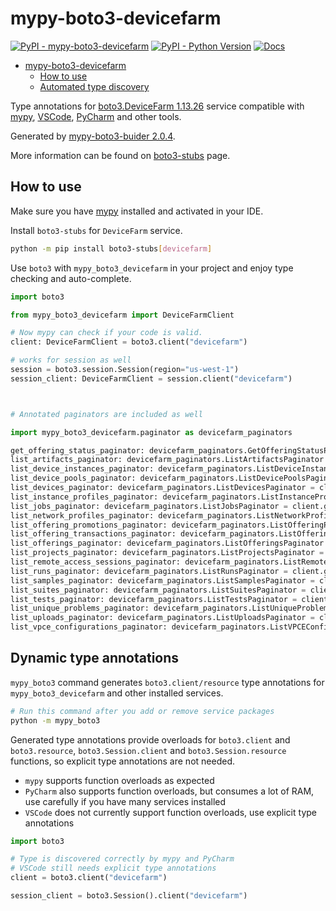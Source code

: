 # mypy-boto3-devicefarm

[![PyPI - mypy-boto3-devicefarm](https://img.shields.io/pypi/v/mypy-boto3-devicefarm.svg?color=blue)](https://pypi.org/project/mypy-boto3-devicefarm)
[![PyPI - Python Version](https://img.shields.io/pypi/pyversions/mypy-boto3-devicefarm.svg?color=blue)](https://pypi.org/project/mypy-boto3-devicefarm)
[![Docs](https://img.shields.io/readthedocs/mypy-boto3-builder.svg?color=blue)](https://mypy-boto3-builder.readthedocs.io/)

- [mypy-boto3-devicefarm](#mypy-boto3-devicefarm)
  - [How to use](#how-to-use)
  - [Automated type discovery](#automated-type-discovery)

Type annotations for
[boto3.DeviceFarm 1.13.26](https://boto3.amazonaws.com/v1/documentation/api/1.13.26/reference/services/devicefarm.html#DeviceFarm) service
compatible with [mypy](https://github.com/python/mypy), [VSCode](https://code.visualstudio.com/),
[PyCharm](https://www.jetbrains.com/pycharm/) and other tools.

Generated by [mypy-boto3-buider 2.0.4](https://github.com/vemel/mypy_boto3_builder).

More information can be found on [boto3-stubs](https://pypi.org/project/boto3-stubs/) page.

## How to use

Make sure you have [mypy](https://github.com/python/mypy) installed and activated in your IDE.

Install `boto3-stubs` for `DeviceFarm` service.

```bash
python -m pip install boto3-stubs[devicefarm]
```

Use `boto3` with `mypy_boto3_devicefarm` in your project and enjoy type checking and auto-complete.

```python
import boto3

from mypy_boto3_devicefarm import DeviceFarmClient

# Now mypy can check if your code is valid.
client: DeviceFarmClient = boto3.client("devicefarm")

# works for session as well
session = boto3.session.Session(region="us-west-1")
session_client: DeviceFarmClient = session.client("devicefarm")



# Annotated paginators are included as well

import mypy_boto3_devicefarm.paginator as devicefarm_paginators

get_offering_status_paginator: devicefarm_paginators.GetOfferingStatusPaginator = client.get_paginator("get_offering_status")
list_artifacts_paginator: devicefarm_paginators.ListArtifactsPaginator = client.get_paginator("list_artifacts")
list_device_instances_paginator: devicefarm_paginators.ListDeviceInstancesPaginator = client.get_paginator("list_device_instances")
list_device_pools_paginator: devicefarm_paginators.ListDevicePoolsPaginator = client.get_paginator("list_device_pools")
list_devices_paginator: devicefarm_paginators.ListDevicesPaginator = client.get_paginator("list_devices")
list_instance_profiles_paginator: devicefarm_paginators.ListInstanceProfilesPaginator = client.get_paginator("list_instance_profiles")
list_jobs_paginator: devicefarm_paginators.ListJobsPaginator = client.get_paginator("list_jobs")
list_network_profiles_paginator: devicefarm_paginators.ListNetworkProfilesPaginator = client.get_paginator("list_network_profiles")
list_offering_promotions_paginator: devicefarm_paginators.ListOfferingPromotionsPaginator = client.get_paginator("list_offering_promotions")
list_offering_transactions_paginator: devicefarm_paginators.ListOfferingTransactionsPaginator = client.get_paginator("list_offering_transactions")
list_offerings_paginator: devicefarm_paginators.ListOfferingsPaginator = client.get_paginator("list_offerings")
list_projects_paginator: devicefarm_paginators.ListProjectsPaginator = client.get_paginator("list_projects")
list_remote_access_sessions_paginator: devicefarm_paginators.ListRemoteAccessSessionsPaginator = client.get_paginator("list_remote_access_sessions")
list_runs_paginator: devicefarm_paginators.ListRunsPaginator = client.get_paginator("list_runs")
list_samples_paginator: devicefarm_paginators.ListSamplesPaginator = client.get_paginator("list_samples")
list_suites_paginator: devicefarm_paginators.ListSuitesPaginator = client.get_paginator("list_suites")
list_tests_paginator: devicefarm_paginators.ListTestsPaginator = client.get_paginator("list_tests")
list_unique_problems_paginator: devicefarm_paginators.ListUniqueProblemsPaginator = client.get_paginator("list_unique_problems")
list_uploads_paginator: devicefarm_paginators.ListUploadsPaginator = client.get_paginator("list_uploads")
list_vpce_configurations_paginator: devicefarm_paginators.ListVPCEConfigurationsPaginator = client.get_paginator("list_vpce_configurations")
```

## Dynamic type annotations

`mypy_boto3` command generates `boto3.client/resource` type annotations for
`mypy_boto3_devicefarm` and other installed services.

```bash
# Run this command after you add or remove service packages
python -m mypy_boto3
```

Generated type annotations provide overloads for `boto3.client` and `boto3.resource`,
`boto3.Session.client` and `boto3.Session.resource` functions,
so explicit type annotations are not needed.

- `mypy` supports function overloads as expected
- `PyCharm` also supports function overloads, but consumes a lot of RAM, use carefully if you have many services installed
- `VSCode` does not currently support function overloads, use explicit type annotations

```python
import boto3

# Type is discovered correctly by mypy and PyCharm
# VSCode still needs explicit type annotations
client = boto3.client("devicefarm")

session_client = boto3.Session().client("devicefarm")
```